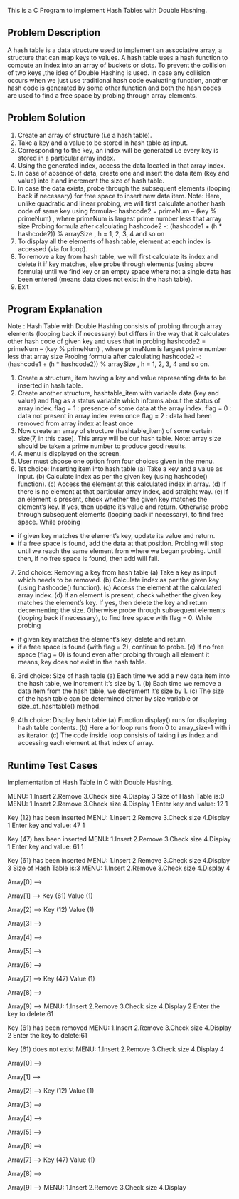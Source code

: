 This is a C Program to implement Hash Tables with Double Hashing.

## Problem Description
A hash table is a data structure used to implement an associative array, a structure that can map keys to values. A hash table uses a hash function to compute an index into an array of buckets or slots. To prevent the collision of two keys ,the idea of Double Hashing is used. In case any collision occurs when we just use traditional hash code evaluating function, another hash code is generated by some other function and both the hash codes are used to find a free space by probing through array elements.

## Problem Solution
1. Create an array of structure (i.e a hash table).
2. Take a key and a value to be stored in hash table as input.
3. Corresponding to the key, an index will be generated i.e every key is stored in a particular array index.
4. Using the generated index, access the data located in that array index.
5. In case of absence of data, create one and insert the data item (key and value) into it and increment the size of hash table.
6. In case the data exists, probe through the subsequent elements (looping back if necessary) for free space to insert new data item.
Note: Here, unlike quadratic and linear probing, we will first calculate another hash code of same key using formula-: hashcode2 = primeNum – (key % primeNum) , where primeNum is largest prime number less that array size
Probing formula after calculating hashcode2 -:
(hashcode1 + (h * hashcode2)) % arraySize , h = 1, 2, 3, 4 and so on
7. To display all the elements of hash table, element at each index is accessed (via for loop).
8. To remove a key from hash table, we will first calculate its index and delete it if key matches, else probe through elements (using above formula) until we find key or an empty space where not a single data has been entered (means data does not exist in the hash table).
9. Exit


## Program Explanation
Note : Hash Table with Double Hashing consists of probing through array elements (looping back if necessary) but differs in the way that it calculates other hash code of given key and uses that in probing
hashcode2 = primeNum – (key % primeNum) , where primeNum is largest prime number less that array size
Probing formula after calculating hashcode2 -:
(hashcode1 + (h * hashcode2)) % arraySize , h = 1, 2, 3, 4 and so on.
1. Create a structure, item having a key and value representing data to be inserted in hash table.
2. Create another structure, hashtable_item with variable data (key and value) and flag as a status variable which informs about the status of array index.
flag = 1 : presence of some data at the array index.
flag = 0 : data not present in array index even once
flag = 2 : data had been removed from array index at least once
3. Now create an array of structure (hashtable_item) of some certain size(7, in this case). This array will be our hash table.
Note: array size should be taken a prime number to produce good results.
4. A menu is displayed on the screen.
5. User must choose one option from four choices given in the menu.
6. 1st choice: Inserting item into hash table
(a) Take a key and a value as input.
(b) Calculate index as per the given key (using hashcode() function).
(c) Access the element at this calculated index in array.
(d) If there is no element at that particular array index, add straight way.
(e) If an element is present, check whether the given key matches the element’s key. If yes, then update it’s value and return. Otherwise probe through subsequent elements (looping back if necessary), to find free space. While probing
* if given key matches the element’s key, update its value and return.
* if a free space is found, add the data at that position.
Probing will stop until we reach the same element from where we began probing. Until then, if no free space is found, then add will fail.
7. 2nd choice: Removing a key from hash table
(a) Take a key as input which needs to be removed.
(b) Calculate index as per the given key (using hashcode() function).
(c) Access the element at the calculated array index.
(d) If an element is present, check whether the given key matches the element’s key. If yes, then delete the key and return decrementing the size. Otherwise probe through subsequent elements (looping back if necessary), to find free space with flag = 0. While probing
* if given key matches the element’s key, delete and return.
* if a free space is found (with flag = 2), continue to probe.
(e) If no free space (flag = 0) is found even after probing through all element it means, key does not exist in the hash table.
8. 3rd choice: Size of hash table
(a) Each time we add a new data item into the hash table, we increment it’s size by 1.
(b) Each time we remove a data item from the hash table, we decrement it’s size by 1.
(c) The size of the hash table can be determined either by size variable or size_of_hashtable() method.

9. 4th choice: Display hash table
(a) Function display() runs for displaying hash table contents.
(b) Here a for loop runs from 0 to array_size-1 with i as iterator.
(c) The code inside loop consists of taking i as index and accessing each element at that index of array.

## Runtime Test Cases
 
Implementation of Hash Table in C with Double Hashing.

MENU:
1.Insert
2.Remove
3.Check size
4.Display
3
Size of Hash Table is:0
MENU:
1.Insert
2.Remove
3.Check size
4.Display
1
Enter key and value:    12
1

 Key (12) has been inserted
MENU:
1.Insert
2.Remove
3.Check size
4.Display
1
Enter key and value:    47
1

 Key (47) has been inserted
MENU:
1.Insert
2.Remove
3.Check size
4.Display
1
Enter key and value:    61
1

 Key (61) has been inserted
MENU:
1.Insert
2.Remove
3.Check size
4.Display
3
Size of Hash Table is:3
MENU:
1.Insert
2.Remove
3.Check size
4.Display
4

 Array[0] -->

 Array[1] --> Key (61) Value (1)

 Array[2] --> Key (12) Value (1)

 Array[3] -->

 Array[4] -->

 Array[5] -->

 Array[6] -->

 Array[7] --> Key (47) Value (1)

 Array[8] -->

 Array[9] -->
MENU:
1.Insert
2.Remove
3.Check size
4.Display
2
Enter the key to delete:61

 Key (61) has been removed
MENU:
1.Insert
2.Remove
3.Check size
4.Display
2
Enter the key to delete:61

 Key (61) does not exist
MENU:
1.Insert
2.Remove
3.Check size
4.Display
4

 Array[0] -->

 Array[1] -->

 Array[2] --> Key (12) Value (1)

 Array[3] -->

 Array[4] -->

 Array[5] -->

 Array[6] -->

 Array[7] --> Key (47) Value (1)

 Array[8] -->

 Array[9] -->
MENU:
1.Insert
2.Remove
3.Check size
4.Display
